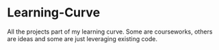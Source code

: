 # Learning-Curve
All the projects part of my learning curve. Some are courseworks, others are ideas and some are just leveraging existing code.
